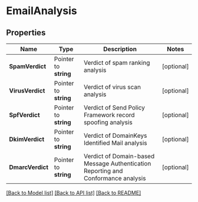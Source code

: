 # EmailAnalysis

## Properties

Name | Type | Description | Notes
------------ | ------------- | ------------- | -------------
**SpamVerdict** | Pointer to **string** | Verdict of spam ranking analysis | [optional] 
**VirusVerdict** | Pointer to **string** | Verdict of virus scan analysis | [optional] 
**SpfVerdict** | Pointer to **string** | Verdict of Send Policy Framework record spoofing analysis | [optional] 
**DkimVerdict** | Pointer to **string** | Verdict of DomainKeys Identified Mail analysis | [optional] 
**DmarcVerdict** | Pointer to **string** | Verdict of Domain-based Message Authentication Reporting and Conformance analysis | [optional] 

[[Back to Model list]](../README#documentation-for-models) [[Back to API list]](../README#documentation-for-api-endpoints) [[Back to README]](../README)



